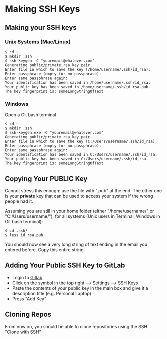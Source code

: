 # Making SSH Keys

## Making your SSH keys
### Unix Systems (Mac/Linux)
```
$ cd ~
$ mkdir .ssh
$ ssh-keygen -C "youremail@whatever.com"
Generating public/private rsa key pair.
Enter file in which to save the key (/home/username/.ssh/id_rsa):
Enter passphrase (empty for no passphrase):
Enter same passphrase again:
Your identification has been saved in /home/username/.ssh/id_rsa.
Your public key has been saved in /home/username/.ssh/id_rsa.pub.
The key fingerprint is: someLongStringOfText
```

### Windows
Open a Git bash terminal
```
$ cd ~
$ mkdir .ssh
$ ssh-keygen.exe -C "youremail@whatever.com"
Generating public/private rsa key pair.
Enter file in which to save the key (C:/Users/username/.ssh/id_rsa):
Enter passphrase (empty for no passphrase):
Enter same passphrase again:
Your identification has been saved in C:/Users/username/.ssh/id_rsa.
Your public key has been saved in C:/Users/username/.ssh/id_rsa.
The key fingerprint is: someLongStringOfText
```

## Copying Your **PUBLIC** Key
Cannot stress this enough: use the file with ".pub" at the end. The other one is your **private** key that can be used to access your system if the wrong people had it.

Assuming you are still in your home folder (either "/home/username/" or "C:/Users/username/"),
for all systems (Unix users in Terminal, Windows in Git bash terminal):
```
$ cd .ssh/
$ less id_rsa.pub
```
You should now see a very long string of text ending in the email you entered before. Copy this entire string.

## Adding Your Public SSH Key to GitLab
* Login to [Gitlab](https://gitlab-sysprog.informatik.uni-bonn.de/users/sign_in)
* Click on the symbol in the top right --> Settings --> SSH Keys
* Paste the contents of your public key in the main box and give it a description title (e.g. Personal Laptop)
* Press "Add Key"

## Cloning Repos
From now on, you should be able to clone repositories using the SSH "Clone with SSH"
